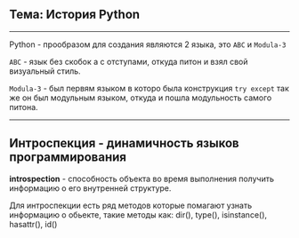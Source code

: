 Тема: История Python
---
---

Python - прообразом для создания являются 2 языка, это `ABC` 
и `Modula-3`

`ABC` - язык без скобок а с отступами, откуда питон и взял свой 
визуальный стиль. 

`Modula-3` - был первям языком в которо была конструкция 
`try except` так же он был модульным языком, откуда и пошла 
модульность самого питона.

---

Интроспекция - динамичность языков программирования
---

**introspection** - способность объекта во время выполнения получить информацию
о его внутренней структуре.

Для интроспекции есть ряд методов которые помагают узнать информацию о обьекте, 
такие методы как: dir(), type(), isinstance(), hasattr(), id()





